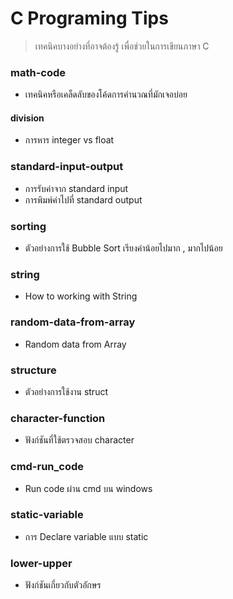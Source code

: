 # C Programing Tips #

> เทคนิคบางอย่างที่อาจต้องรู้ เพื่อช่วยในการเขียนภาษา C

### math-code ###
*   เทคนิคหรือเคล็ดลับของโค้ดการคำนวณที่มักเจอบ่อย

#### division ####
*   การหาร integer vs float

### standard-input-output ###
*   การรับค่าจาก standard input
*   การพิมพ์ค่าไปที่ standard output

### sorting ###
*   ตัวอย่างการใช้ Bubble Sort เรียงค่าน้อยไปมาก , มากไปน้อย

### string ###
*   How to working with String

### random-data-from-array ###
*   Random data from Array

### structure ###
*   ตัวอย่างการใช้งาน struct

### character-function ###
*   ฟังก์ชันที่ใช้ตรวจสอบ character

### cmd-run_code ###
*   Run code ผ่าน cmd บน windows

### static-variable ###
*   การ Declare variable แบบ static

### lower-upper ###
*   ฟังก์ชันเกี่ยวกับตัวอักษร
